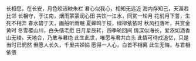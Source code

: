 
长相思，在长安，月色皎洁映朱栏
君心似我心，相知无远近
海内存知己，天涯若比邻
长相守，于江南，烟雨蒙蒙润心田
共饮一江水，同赏一轮月
花前月下誓，生死不相弃
春水碧于天，画船听雨眠
夏蝉鸣于枝，绿柳依依时
秋风扫落叶，共赏金黄时
冬雪覆山川，白头偕老愿
日月星辰转，四季轮回间
情深似海长，爱浓如酒香
山无棱，天地合，乃敢与君绝
此生此世，唯愿与君共白头
此情可待成追忆，只是当时已惘然
但愿人长久，千里共婵娟
愿得一人心，白首不相离
此生无悔，与君相依偎
